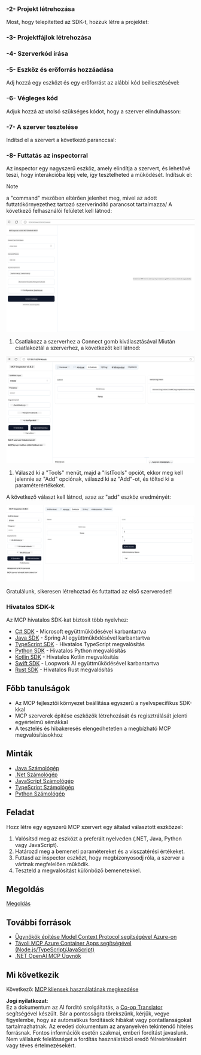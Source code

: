<!--
CO_OP_TRANSLATOR_METADATA:
{
  "original_hash": "315ecce765d22639b60dbc41344c8533",
  "translation_date": "2025-07-09T23:13:23+00:00",
  "source_file": "03-GettingStarted/01-first-server/README.md",
  "language_code": "hu"
}
-->
### -2- Projekt létrehozása

Most, hogy telepítetted az SDK-t, hozzuk létre a projektet:

### -3- Projektfájlok létrehozása

### -4- Szerverkód írása

### -5- Eszköz és erőforrás hozzáadása

Adj hozzá egy eszközt és egy erőforrást az alábbi kód beillesztésével:

### -6- Végleges kód

Adjuk hozzá az utolsó szükséges kódot, hogy a szerver elindulhasson:

### -7- A szerver tesztelése

Indítsd el a szervert a következő paranccsal:

### -8- Futtatás az inspectorral

Az inspector egy nagyszerű eszköz, amely elindítja a szervert, és lehetővé teszi, hogy interakcióba lépj vele, így tesztelheted a működését. Indítsuk el:
> [!NOTE]
> a "command" mezőben eltérően jelenhet meg, mivel az adott futtatókörnyezethez tartozó szerverindító parancsot tartalmazza/
A következő felhasználói felületet kell látnod:

![Connect](../../../../translated_images/connect.141db0b2bd05f096fb1dd91273771fd8b2469d6507656c3b0c9df4b3c5473929.hu.png)

1. Csatlakozz a szerverhez a Connect gomb kiválasztásával
  Miután csatlakoztál a szerverhez, a következőt kell látnod:

  ![Connected](../../../../translated_images/connected.73d1e042c24075d386cacdd4ee7cd748c16364c277d814e646ff2f7b5eefde85.hu.png)

1. Válaszd ki a "Tools" menüt, majd a "listTools" opciót, ekkor meg kell jelennie az "Add" opciónak, válaszd ki az "Add"-ot, és töltsd ki a paraméterértékeket.

  A következő választ kell látnod, azaz az "add" eszköz eredményét:

  ![Result of running add](../../../../translated_images/ran-tool.a5a6ee878c1369ec1e379b81053395252a441799dbf23416c36ddf288faf8249.hu.png)

Gratulálunk, sikeresen létrehoztad és futtattad az első szerveredet!

### Hivatalos SDK-k

Az MCP hivatalos SDK-kat biztosít több nyelvhez:

- [C# SDK](https://github.com/modelcontextprotocol/csharp-sdk) - Microsoft együttműködésével karbantartva
- [Java SDK](https://github.com/modelcontextprotocol/java-sdk) - Spring AI együttműködésével karbantartva
- [TypeScript SDK](https://github.com/modelcontextprotocol/typescript-sdk) - Hivatalos TypeScript megvalósítás
- [Python SDK](https://github.com/modelcontextprotocol/python-sdk) - Hivatalos Python megvalósítás
- [Kotlin SDK](https://github.com/modelcontextprotocol/kotlin-sdk) - Hivatalos Kotlin megvalósítás
- [Swift SDK](https://github.com/modelcontextprotocol/swift-sdk) - Loopwork AI együttműködésével karbantartva
- [Rust SDK](https://github.com/modelcontextprotocol/rust-sdk) - Hivatalos Rust megvalósítás

## Főbb tanulságok

- Az MCP fejlesztői környezet beállítása egyszerű a nyelvspecifikus SDK-kkal
- MCP szerverek építése eszközök létrehozását és regisztrálását jelenti egyértelmű sémákkal
- A tesztelés és hibakeresés elengedhetetlen a megbízható MCP megvalósításokhoz

## Minták

- [Java Számológép](../samples/java/calculator/README.md)
- [.Net Számológép](../../../../03-GettingStarted/samples/csharp)
- [JavaScript Számológép](../samples/javascript/README.md)
- [TypeScript Számológép](../samples/typescript/README.md)
- [Python Számológép](../../../../03-GettingStarted/samples/python)

## Feladat

Hozz létre egy egyszerű MCP szervert egy általad választott eszközzel:

1. Valósítsd meg az eszközt a preferált nyelveden (.NET, Java, Python vagy JavaScript).
2. Határozd meg a bemeneti paramétereket és a visszatérési értékeket.
3. Futtasd az inspector eszközt, hogy megbizonyosodj róla, a szerver a vártnak megfelelően működik.
4. Teszteld a megvalósítást különböző bemenetekkel.

## Megoldás

[Megoldás](./solution/README.md)

## További források

- [Ügynökök építése Model Context Protocol segítségével Azure-on](https://learn.microsoft.com/azure/developer/ai/intro-agents-mcp)
- [Távoli MCP Azure Container Apps segítségével (Node.js/TypeScript/JavaScript)](https://learn.microsoft.com/samples/azure-samples/mcp-container-ts/mcp-container-ts/)
- [.NET OpenAI MCP Ügynök](https://learn.microsoft.com/samples/azure-samples/openai-mcp-agent-dotnet/openai-mcp-agent-dotnet/)

## Mi következik

Következő: [MCP kliensek használatának megkezdése](../02-client/README.md)

**Jogi nyilatkozat**:  
Ez a dokumentum az AI fordító szolgáltatás, a [Co-op Translator](https://github.com/Azure/co-op-translator) segítségével készült. Bár a pontosságra törekszünk, kérjük, vegye figyelembe, hogy az automatikus fordítások hibákat vagy pontatlanságokat tartalmazhatnak. Az eredeti dokumentum az anyanyelvén tekintendő hiteles forrásnak. Fontos információk esetén szakmai, emberi fordítást javaslunk. Nem vállalunk felelősséget a fordítás használatából eredő félreértésekért vagy téves értelmezésekért.